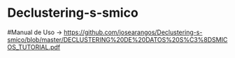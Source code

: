 # Declustering-s-smico

#Manual de Uso -> https://github.com/josearangos/Declustering-s-smico/blob/master/DECLUSTERING%20DE%20DATOS%20S%C3%8DSMICOS_TUTORIAL.pdf
